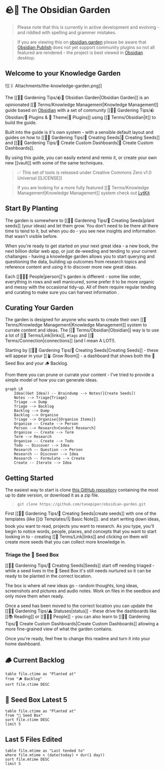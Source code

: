 # 🪨🌱 The Obsidian Garden

> Please note that this is currently in active development and evolving - and riddled with spelling and grammer mistakes.

> If you are viewing this on [obsidian.garden](https://obsidian.garden) please be aware that [Obsidian Publish](https://help.obsidian.md/Plugins/Publish) does not yet support community plugins so not all featured are rendered - the project is best viewed in [Obsidian](https://obsidian.md) desktop.

## Welcome to your Knowledge Garden
![[🖇 Attachments/the-knowledge-garden.png]]

The [[👩‍🌾 Gardening Tips/🪨🌱 Obsidian Garden|Obsidian Garden]] is an opinionated [[📇 Terms/Knowledge Management|Knowledge Management]] guide based on [Obsidian](https://obsidian.md) with a set of community [[👩‍🌾 Gardening Tips/🪨 Obsidian/🔌 Plugins & 🌈 Theme|🔌 Plugins]] using [[📇 Terms/Obsidian|it]] to build the guide.

Built into the guide is it's own system - with a sensible default layout and guides on how to [[👩‍🌾 Gardening Tips/🌱 Creating Seeds|🌱 Creating Seeds]] and [[👩‍🌾 Gardening Tips/🎯 Create Custom Dashboards|🎯 Create Custom Dashboards]].

By using this guide, you can easily extend and remix it, or create your own new [[vault]] with some of the same techniques.

> ✅ This set of tools is released under Creative Commons Zero v1.0 Universal [[LICENSE]]

> If you are looking for a more fully featured [[📇 Terms/Knowledge Management|Knowledge Management]] system check out [LytKit](https://publish.obsidian.md/lyt-kit/_Start+Here)

## Start By Planting

The garden is somewhere to [[👩‍🌾 Gardening Tips/🌱 Creating Seeds|plant seeds]] (your ideas) and let them grow. You don't need to be there all there time to tend to it, but when you do - you see new insights and information that wasn't visible before.

When you're ready to get started on your next great idea - a new book, the next billion dollar web app, or just de-weeding and tending to your current challanges - having a knowledge garden allows you to start querying and questioning the data, building up outcomes from research topics and reference content and using it to discover more new great ideas.

Each [[👨‍👧‍👦 People|person]]'s garden is different - some like order, everything in rows and well manicured, some prefer it to be more organic and messy with the occasional tidy-up. All of them require regular tending and curating to make sure you can harvest information .

## Curating Your Garden

The garden is designed for anyone who wants to create their own [[📇 Terms/Knowledge Management|Knowledge Management]] system to currate content and ideas. The [[📇 Terms/Obsidian|Obsidian]] way is to use a lot of [[📇 Terms/Link|links]], `#tags` and [[📇 Terms/Connection|connections]] (and I mean A LOT!).

Starting by [[👩‍🌾 Gardening Tips/🌱 Creating Seeds|Creating Seeds]] - these will appear in your [[🪴 Grow Room]] - a dashboard that shows both the 🌱 Seed Box and your 🪵 Backlog.

From there you can prune or currate your content - I've tried to provide a simple model of how you can generate ideas.

```mermaid
graph LR
	Idea((Get Idea)) -- Braindump --> Notes([Create Seeds])
	Notes --> Triage{Triage}
	Triage --> Dump
	Triage --> Backlog
	Backlog --> Dump
	Backlog --> Organise
	Triage --> Organise{{Organise Items}}
	Organise -- Create --> Person
	Person --> Research>Conduct Research]
	Organise -- Create --> Term
	Term --> Research
	Organise -- Create --> Todo
	Todo -- Discover --> Idea
	Research -- Question --> Person
	Research -- Discover --> Idea
	Research -- Formulate --> Create
	Create -- Iterate --> Idea
```

## Getting Started

The easiest way to start is clone [this GitHub repository](https://github.com/tanepiper/obsidian-garden) containing the most up to date version, or download it as a zip file.

> `git clone https://github.com/tanepiper/obsidian-garden.git`

First [[👩‍🌾 Gardening Tips/🌱 Creating Seeds|create seeds]] with one of the templates (like [[⏣ Templates/🗒 Basic Note]]). and start writing down ideas, book you want to read, projects you want to research. As you type, you'll begin to notice words, people, places, and concepts that you want to start looking in to - creating [[📇 Terms/Link|links]] and clicking on them will create more seeds that you can collect more knowledge in.

### Triage the 🌱 Seed Box

[[👩‍🌾 Gardening Tips/🌱 Creating Seeds|Seeds]] start off needing triaged - while a seed lives in the 🌱 Seed Box it's still needs nurtured so it can be ready to be planted in the correct location.

The box is where all new ideas go - random thoughts, long ideas, screenshots and pictures and audio notes. Work on files in the seedbox and only move them when ready.

Once a seed has been moved to the correct location you can update the [[👩‍🌾 Gardening Tips/⚠️ Statuses|status]] - these drive the dashboards like [[📚 Reading]] or [[👨‍👧‍👦 People]] - you can also learn to [[👩‍🌾 Gardening Tips/🎯 Create Custom Dashboards|Create Custom Dashboards]] allowing a more fine-grained view of what the garden contains.

Once you're ready, feel free to change this readme and turn it into your home dashboard.

## 🪵 Current Backlog
```dataview
table file.ctime as "Planted at" 
from "🪵 Backlog"
sort file.ctime DESC
```

## 🌱 Seed Box Latest 5
```dataview
table file.ctime as "Planted at" 
from "🌱 Seed Box"
sort file.ctime DESC
limit 5
```

## Last 5 Files Edited
```dataview
table file.mtime as "Last tended to"
where file.mtime < (date(today) + dur(1 day))
sort file.mtime DESC
limit 5
```

